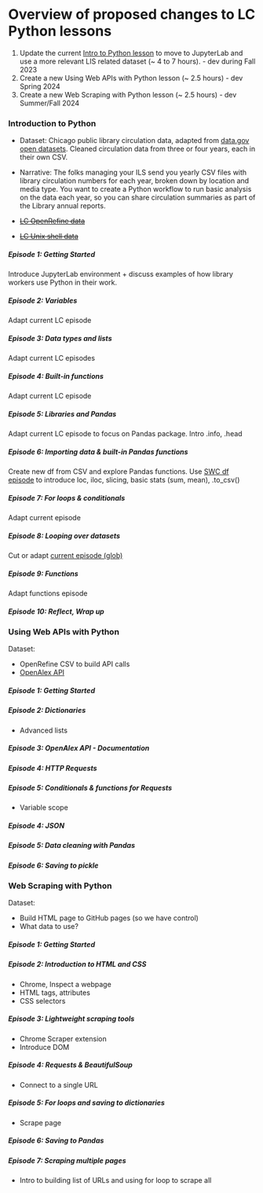 # Overview of proposed changes to LC Python lessons

1. Update the current [Intro to Python lesson](https://librarycarpentry.org/lc-python-intro/) to move to JupyterLab and use a more relevant LIS related dataset (~ 4 to 7 hours). - dev during Fall 2023
2. Create a new Using Web APIs with Python lesson (~ 2.5 hours) - dev Spring 2024
3. Create a new Web Scraping with Python lesson (~ 2.5 hours) - dev Summer/Fall 2024

### Introduction to Python

- Dataset: Chicago public library circulation data, adapted from [data.gov open datasets](https://catalog.data.gov/dataset/?q=chicago+%22circulation+by+location%22). Cleaned circulation data from three or four years, each in their own CSV.
- Narrative: The folks managing your ILS send you yearly CSV files with library circulation numbers for each year, broken down by location and media type. You want to create a Python workflow to run basic analysis on the data each year, so you can share circulation summaries as part of the Library annual reports.

- ~~[LC OpenRefine data](https://librarycarpentry.org/lc-open-refine/#downloading-the-data)~~
- ~~[LC Unix shell data](https://librarycarpentry.org/lc-shell/#data-files)~~

##### Episode 1: Getting Started
Introduce JupyterLab environment + discuss examples of how library workers use Python in their work.

##### Episode 2: Variables
Adapt current LC episode

##### Episode 3: Data types and lists
Adapt current LC episodes

##### Episode 4: Built-in functions
Adapt current LC episode

##### Episode 5: Libraries and Pandas
Adapt current LC episode to focus on Pandas package. Intro .info, .head

##### Episode 6: Importing data & built-in Pandas functions
Create new df from CSV and explore Pandas functions. Use [SWC df episode](http://swcarpentry.github.io/python-novice-gapminder/08-data-frames.html) to introduce loc, iloc, slicing, basic stats (sum, mean), .to_csv()

##### Episode 7: For loops & conditionals
Adapt current episode

##### Episode 8: Looping over datasets
Cut or adapt [current episode (glob)](https://swcarpentry.github.io/python-novice-gapminder/14-looping-data-sets.html)

##### Episode 9: Functions 
Adapt functions episode 

##### Episode 10: Reflect, Wrap up

### Using Web APIs with Python
Dataset: 

- OpenRefine CSV to build API calls
- [OpenAlex API](https://docs.openalex.org/)

##### Episode 1: Getting Started
##### Episode 2: Dictionaries
- Advanced lists

##### Episode 3: OpenAlex API - Documentation
##### Episode 4: HTTP Requests 
##### Episode 5: Conditionals & functions for Requests
- Variable scope

##### Episode 4: JSON
##### Episode 5: Data cleaning with Pandas
##### Episode 6: Saving to pickle

### Web Scraping with Python
Dataset: 

- Build HTML page to GitHub pages (so we have control)
- What data to use?

##### Episode 1: Getting Started
##### Episode 2: Introduction to HTML and CSS
- Chrome, Inspect a webpage
- HTML tags, attributes
- CSS selectors


##### Episode 3: Lightweight scraping tools 
- Chrome Scraper extension
- Introduce DOM


##### Episode 4: Requests & BeautifulSoup
- Connect to a single URL


##### Episode 5: For loops and saving to dictionaries
- Scrape page


##### Episode 6: Saving to Pandas
##### Episode 7: Scraping multiple pages
- Intro to building list of URLs and using for loop to scrape all
